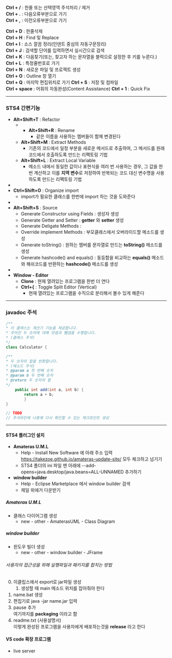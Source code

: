 **Ctrl + /** : 한줄 또는 선택영역 주석처리 / 제거  
**Ctrl + .** : 다음오류부분으로 가기  
**Ctrl + ,** : 이전오류부분으로 가기  
  
**Ctrl + D** : 한줄삭제  
**Ctrl + H** : Find 및 Replace  
**Ctrl + I** : 소스 깔끔 정리(인덴트 중심의 자동구문정리)  
**Ctrl + J** : 검색할 단어를 입력하면서 실시간으로 검색  
**Ctrl + K** : 다음찾기(또는, 찾고자 하는 문자열을 블럭으로 설정한 후 키를 누른다.)  
**Ctrl + L** : 특정줄번호로 가기  
**Ctrl + N** : 새로운 파일 및 프로젝트 생성  
**Ctrl + O** : Outline 창 열기  
**Ctrl + Q** : 마지막 편집위치로 가기
**Ctrl + S** : 저장 및 컴파일  
**Ctrl + space** : 어휘의 자동완성(Content Assistance)
**Ctrl + 1** : Quick Fix

---
### STS4 간편기능
- **Alt+Shift+T** : Refactor
	- - __Alt+Shift+R__ : Rename
		- 같은 이름을 사용하는 멤버들이 함께 변경된다
	- **Alt+Shift+M** : Extract Methods
		- 기존의 코드에서 일정 부분을 새로운 메서드로 추출하여, 그 메서드를 원래 코드에서 호출하도록 만드는 리팩토링 기법
	- **Alt+Shift+L** : Extract Local Variable
		- 메소드 내에서 동일한 값이나 표현식을 여러 번 사용하는 경우, 그 값을 한 번 계산하고 이를 **지역 변수**로 저장하여 반복되는 코드 대신 변수명을 사용하도록 만드는 리팩토링 기법
- 
- **Ctrl+Shift+O** : Organize import
	- import가 필요한 클래스를 한번에 import 하는 것을 도와준다
- 
- __Alt+Shift+S__ : Source
	- Generate Constructor using Fields : 생성자 생성
	- Generate Getter and Setter : **getter** 와 **setter** 생성
	- Generate Deligate Methods : 
	- Override implement Methods : 부모클래스에서 오버라이드할 메소드를 생성
	- Generate toString() : 원하는 멤버를 문자열로 만드는 **toString()** 메소드를 생성
	- Generate hashcode() and equals() : 동등함을 비교하는 **equals()** 메소드와 해쉬코드를 반환하는 **hashcode()** 메소드를 생성
- 
- **Window - Editor**
	- **Clone** : 현재 열려있는 프로그램을 한번 더 연다
	- **Ctrl+{** : Toggle Split Editor (Vertical)
		- 현재 열려있는 프로그램을 수직으로 분리해서 볼수 있게 해준다

---
### javadoc 주석
```java
/**
* 이 클래스는 계산기 기능을 제공합니다.
* 주어진 두 숫자에 대해 덧셈과 뺄셈을 수행합니다.
* (클래스 주석)
*/
class Calculator {

/**
* 두 숫자의 합을 반환합니다.
* (메소드 주석)
* @param a 첫 번째 숫자
* @param b 두 번째 숫자
* @return 두 숫자의 합
*/
	public int add(int a, int b) {
		return a + b;
		}
}

// TODO
// 주석라인에 나중에 다시 확인할 수 있는 체크포인트 생성
```

---
#### STS4 플러그인 설치
- **Amateras U.M.L**
	-  Help - Install New Software 에 아래 주소 입력
		https://takezoe.github.io/amateras-update-site/
		모두 체크하고 넘기기
	-  STS4 폴더의 ini 파일 맨 아래에
		--add-opens=java.desktop/java.beans=ALL-UNNAMED
		추가하기
- **window builder**
	- Help - Eclipse Marketplace 에서 window builder 검색
	- 제일 위에거 다운받기
##### Amateras U.M.L
- 클래스 다이어그램 생성 
	- new - other - AmaterasUML - Class Diagram

##### window builder
- 윈도우 빌더 생성
	- new - other - window builder - JFrame


###### 사용자의 접근성을 위해 실행파일과 패키지를 합치는 방법
0. 이클립스에서 export로 jar파일 생성
	1. 생성할 때 main 메소드 위치를 잡아줘야 한다
1. name.bat 생성
2. 편집기로 java -jar name.jar 입력
3. pause 추가  
    여기까지를 **packaging** 이라고 함
4. readme.txt (사용설명서)  
    이렇게 완성된 프로그램을 사용자에게 배포하는것을 **release** 라고 한다

#### VS code 확장 프로그램
- live server